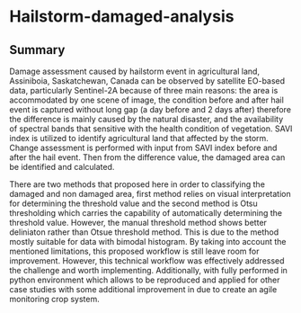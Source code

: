 # Hailstorm-damaged-analysis

## Summary

Damage assessment caused by hailstorm event in agricultural land, Assiniboia, Saskatchewan, Canada can be observed by satellite EO-based data, particularly Sentinel-2A because of three main reasons: the area is accommodated by one scene of image, the condition before and after hail event is captured without long gap (a day before and 2 days after) therefore the difference is mainly caused by the natural disaster, and the availability of spectral bands that sensitive with the health condition of vegetation. SAVI index is utilized to identify agricultural land that affected by the storm. Change assessment is performed with input from SAVI index before and after the hail event. Then from the difference value, the damaged area can be identified and calculated.

There are two methods that proposed here in order to classifying the damaged and non damaged area, first method relies on visual interpretation for determining the threshold value and the second method is Otsu thresholding which carries the capability of automatically determining the threshold value. However, the manual threshold method shows better deliniaton rather than Otsue threshold method. This is due to the method mostly suitable for data with bimodal histogram. By taking into account the mentioned limitations, this proposed workflow is still leave room for improvement. However, this technical workflow was effectively addressed the challenge and worth implementing. Additionally, with fully performed in python environment which allows to be reproduced and applied for other case studies with some additional improvement in due to create an agile monitoring crop system.
